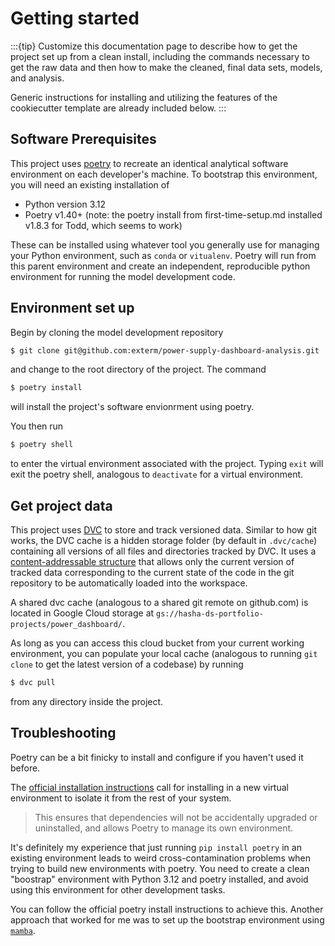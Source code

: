 # Getting started

:::{tip}
Customize this documentation page to describe how to get the project set up
from a clean install, including the commands necessary to get the raw data and
then how to make the cleaned, final data sets, models, and analysis.

Generic instructions for installing and utilizing the features of the
cookiecutter template are already included below.
:::

## Software Prerequisites

This project uses [poetry](https://python-poetry.org/docs/) to recreate an identical analytical software environment on each developer's machine.  To bootstrap this environment, you will need an existing installation of

* Python version 3.12
* Poetry v1.40+ (note: the poetry install from first-time-setup.md installed v1.8.3 for Todd, which seems to work)

These can be installed using whatever tool you generally use for managing your Python environment, such as `conda` or `vitualenv`. Poetry will run from this parent environment and create an independent, reproducible python environment for running the model development code.

## Environment set up

Begin by cloning the model development repository

```bash
$ git clone git@github.com:exterm/power-supply-dashboard-analysis.git
```

and change to the root directory of the project.  The command

```bash
$ poetry install
```

will install the project's software envionrment using poetry.

You then run

```bash
$ poetry shell
```

to enter the virtual environment associated with the project.  Typing `exit` will exit the poetry shell, analogous to `deactivate` for a virtual environment.

## Get project data

This project uses [DVC](https://dvc.org) to store and track versioned data.  Similar to how git works, the DVC cache is a hidden storage folder (by default in `.dvc/cache`) containing all versions of all files and directories tracked by
DVC.  It uses a [content-addressable structure](https://dvc.org/doc/user-guide/project-structure/internal-files#structure-of-the-cache-directory) that allows only the current version of tracked data corresponding to the current state of the code in the git repository to be automatically loaded into the workspace.

A shared dvc cache (analogous to a shared git remote on github.com) is located
in Google Cloud storage at `gs://hasha-ds-portfolio-projects/power_dashboard/`.

As long as you can access this cloud bucket from your current working environment,
you can populate your local cache (analogous to running `git clone` to get the latest
version of a codebase) by running

```bash
$ dvc pull
```

from any directory inside the project.

## Troubleshooting

Poetry can be a bit finicky to install and configure if you haven't used it before.

The [official installation instructions](https://python-poetry.org/docs/#installing-with-the-official-installer) call for installing in a new virtual environment to isolate it from the rest of your system.

> This ensures that dependencies will not be accidentally upgraded or uninstalled, and allows Poetry to manage its own environment.

It's definitely my experience that just running `pip install poetry` in an existing
environment leads to weird cross-contamination problems when trying to build new
environments with poetry.  You need to create a clean "boostrap" environment with
Python 3.12 and poetry installed, and avoid using this
environment for other development tasks.

You can follow the official poetry install instructions to achieve this.  Another approach
that worked for me was to set up the bootstrap environment using [`mamba`](https://mamba.readthedocs.io/en/latest/installation.html).
